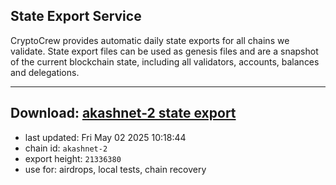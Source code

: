 ## State Export Service
CryptoCrew provides automatic daily state exports for all chains we validate. State export files can be used as genesis files and are a snapshot of the current blockchain state, including all validators, accounts, balances and delegations.

---
**Download: [akashnet-2 state export](https://dl-eu2.ccvalidators.com/SERVICE/akash/akashnet-2_export_21336380.json)**
---

- last updated: Fri May 02 2025 10:18:44
- chain id: `akashnet-2`
- export height: `21336380`
- use for: airdrops, local tests, chain recovery
